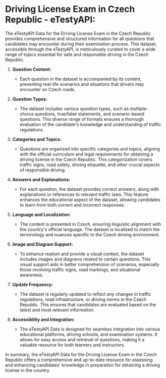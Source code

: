 # Driving License Exam in Czech Republic - eTestyAPI:

The eTestyAPI Data for the Driving License Exam in the Czech Republic provides comprehensive and structured information for all questions that candidates may encounter during their examination process. This dataset, accessible through the eTestyAPI, is meticulously curated to cover a wide range of topics essential for safe and responsible driving in the Czech Republic.

1. **Question Content:**
   - Each question in the dataset is accompanied by its content, presenting real-life scenarios and situations that drivers may encounter on Czech roads.

2. **Question Types:**
   - The dataset includes various question types, such as multiple-choice questions, true/false statements, and scenario-based questions. This diverse range of formats ensures a thorough evaluation of the candidate's knowledge and understanding of traffic regulations.

3. **Categories and Topics:**
   - Questions are organized into specific categories and topics, aligning with the official curriculum and legal requirements for obtaining a driving license in the Czech Republic. This categorization covers traffic signs, road safety, driving etiquette, and other crucial aspects of responsible driving.

4. **Answers and Explanations:**
   - For each question, the dataset provides correct answers, along with explanations or references to relevant traffic laws. This feature enhances the educational aspect of the dataset, allowing candidates to learn from both correct and incorrect responses.

5. **Language and Localization:**
   - The content is presented in Czech, ensuring linguistic alignment with the country's official language. The dataset is localized to match the terminology and nuances specific to the Czech driving environment.

6. **Image and Diagram Support:**
   - To enhance realism and provide a visual context, the dataset includes images and diagrams related to certain questions. This visual support aids in better comprehension of scenarios, especially those involving traffic signs, road markings, and situational awareness.

7. **Update Frequency:**
   - The dataset is regularly updated to reflect any changes in traffic regulations, road infrastructure, or driving norms in the Czech Republic. This ensures that candidates are evaluated based on the latest and most relevant information.

8. **Accessibility and Integration:**
   - The eTestyAPI Data is designed for seamless integration into various educational platforms, driving schools, and examination systems. It allows for easy access and retrieval of questions, making it a valuable resource for both learners and instructors.

In summary, the eTestyAPI Data for the Driving License Exam in the Czech Republic offers a comprehensive and up-to-date resource for assessing and enhancing candidates' knowledge in preparation for obtaining a driving license in the country.

